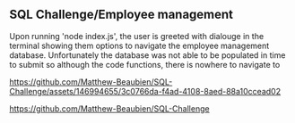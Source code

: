 ## SQL Challenge/Employee management

Upon running 'node index.js', the user is greeted with dialouge in the terminal showing them options to navigate the employee management database.
Unfortunately the database was not able to be populated in time to submit so although the code functions, there is nowhere to navigate to



https://github.com/Matthew-Beaubien/SQL-Challenge/assets/146994655/3c0766da-f4ad-4108-8aed-88a10ccead02


https://github.com/Matthew-Beaubien/SQL-Challenge
